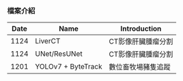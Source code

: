 ### 檔案介紹
| Date | Name | Introduction |
| ---- | ---- | ---- |
| 1124 | LiverCT | CT影像肝臟腫瘤分割 |
| 1124 | UNet/ResUNet | CT影像肝臟腫瘤分割 |
| 1201 | YOLOv7 + ByteTrack | 數位畜牧場豬隻追蹤 |

